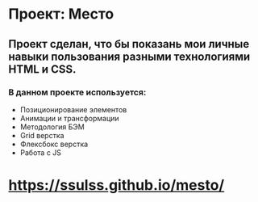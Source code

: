 # Проект: Место

## Проект сделан, что бы показань мои личные навыки пользования разными технологиями HTML и CSS.
### В данном проекте используется:
  * Позиционирование элементов
  * Анимации и трансформации 
  * Методология БЭМ
  * Grid верстка
  * Флексбокс верстка
  * Работа с JS
  
  # https://ssulss.github.io/mesto/
